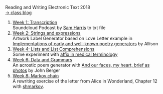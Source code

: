 Reading and Writing Electronic Text 2018
<br>[→ class blog](http://www.alicehgsun.xyz/category/electronic-text/)

1. [Week 1: Transcription](https://alicehgsun.github.io/RWET18/week1/GoodAndEvil.txt)
<br>Soundcloud Podcast by [Sam Harris](https://soundcloud.com/intelligence2/sam-harris-on-the-science-of-good-and-evil) to txt file
2. [Week 2: Strings and expressions](https://github.com/alicehgsun/RWET18/blob/master/week2/artwork-label.ipynb)
<br>Artwork Label Generator based on Love Letter example in [Implementations of early and well-known poetry generators](https://github.com/aparrish/rwet/blob/master/some-poetry-generators.ipynb) by Allison
3. [Week 4: Lists and List Comprehensions](https://github.com/alicehgsun/RWET18/blob/master/week4/medical-affix.ipynb)
<br>Some experiment with [affix in medical terminology](https://en.wikipedia.org/wiki/List_of_medical_roots,_suffixes_and_prefixes)
3. [Week 6: Data and Grammars](https://github.com/alicehgsun/RWET18/blob/master/week6/acrostic.ipynb)
<br>An acrostic poem generator with [And our faces, my heart, brief as photos](https://www.amazon.com/Our-Faces-Heart-Brief-Photos/dp/0679736565) by John Berger
4. [Week 8: Markov chain](https://github.com/alicehgsun/RWET18/blob/master/week8/letter.ipynb)
<br>A rewriting exercise of the letter from Alice in Wonderland, Chapter 12 with [shmarkov](https://gist.github.com/aparrish/14cb94ce539a868e6b8714dd84003f06).
